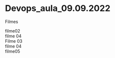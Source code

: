 # Devops_aula_09.09.2022

Filmes <br>


filme02 <br>
filme 04 <br>
Filme 03 <br>
filme 04 <br>
filme05<br>
